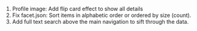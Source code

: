 1. Profile image: Add flip card effect to show all details
2. Fix facet.json: Sort items in alphabetic order or ordered by size (count).
3. Add full text search above the main navigation to sift through the data.

